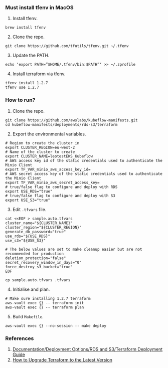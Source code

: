 ### Must install tfenv in MacOS
1. Install tfenv.
```
brew install tfenv
```
2. Clone the repo.
```
git clone https://github.com/tfutils/tfenv.git ~/.tfenv
```
3. Update the PATH.
```
echo ‘export PATH=”$HOME/.tfenv/bin:$PATH”‘ >> ~/.zprofile
```
4. Install terraform via tfenv.
```
tfenv install 1.2.7
tfenv use 1.2.7
```

### How to run?
1. Clone the repo.
```
git clone https://github.com/awslabs/kubeflow-manifests.git
cd kubeflow-manifests/deployments/rds-s3/terraform
```
2. Export the environmental variables.
```
# Region to create the cluster in
export CLUSTER_REGION=eu-west-2
# Name of the cluster to create
export CLUSTER_NAME=leotestEKS_Kubeflow
# AWS access key id of the static credentials used to authenticate the Minio Client
export TF_VAR_minio_aws_access_key_id=
# AWS secret access key of the static credentials used to authenticate the Minio Client
export TF_VAR_minio_aws_secret_access_key=
# true/false flag to configure and deploy with RDS
export USE_RDS="true"
# true/false flag to configure and deploy with S3
export USE_S3="true"
```
3. Edit `.tfvars` file. 
```
cat <<EOF > sample.auto.tfvars
cluster_name="${CLUSTER_NAME}"
cluster_region="${CLUSTER_REGION}"
generate_db_password="true"
use_rds="${USE_RDS}"
use_s3="${USE_S3}"

# The below values are set to make cleanup easier but are not recommended for production
deletion_protection="false"
secret_recovery_window_in_days="0"
force_destroy_s3_bucket="true"
EOF

cp sample.auto.tfvars .tfvars
```
4. Initialise and plan. 
```
# Make sure installing 1.2.7 terraform
aws-vault exec {} -- terraform init 
aws-vault exec {} -- terraform plan
```
5. Build `Makefile`.
```
aws-vault exec {} --no-session -- make deploy
```

### References
1. [Documentation/Deployment Options/RDS and S3/Terraform Deployment Guide](https://awslabs.github.io/kubeflow-manifests/docs/deployment/rds-s3/guide-terraform/)
2. [How to Upgrade Terraform to the Latest Version](https://spacelift.io/blog/terraform-version-upgrade)